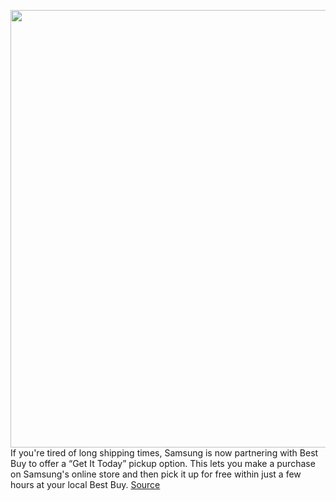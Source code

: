 <img src='https://cdn.vox-cdn.com/thumbor/LL1CaGyG4Qp-95ztV9zAYQ2H-Qc=/0x0:2040x1360/1200x800/filters:focal(857x517:1183x843)/cdn.vox-cdn.com/uploads/chorus_image/image/70150609/cgartenberg_210111_4368_0009.0.jpg' width='700px' /><br/>
If you're tired of long shipping times, Samsung is now partnering with Best Buy to offer a “Get It Today” pickup option. This lets you make a purchase on Samsung's online store and then pick it up for free within just a few hours at your local Best Buy.
<a href='https://www.theverge.com/2021/11/16/22785487/samsung-best-buy-get-it-today-pickup-service'> Source <a/>